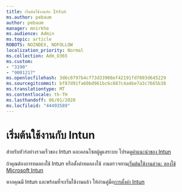 ```yaml
---
title: เริ่มต้นใช้งานกับ Intun
ms.author: pebaum
author: pebaum
manager: mnirkhe
ms.audience: Admin
ms.topic: article
ROBOTS: NOINDEX, NOFOLLOW
localization_priority: Normal
ms.collection: Adm_O365
ms.custom:
- "3190"
- "9001217"
ms.openlocfilehash: 3d6c0797b4cf73d33908ef42191fd7093d645229
ms.sourcegitcommit: bf87d91fa60bd961bc6c887c4a4be7a3c7665b38
ms.translationtype: MT
ms.contentlocale: th-TH
ms.lasthandoff: 06/01/2020
ms.locfileid: "44493589"
---
```

# <a name="getting-started-with-intune"></a>เริ่มต้นใช้งานกับ Intun

สําหรับทัวร์อย่างรวดเร็วของ Intun และคอนโซลผู้ดูแลระบบ โปรดดู[คําแนะนําของ Intun](https://docs.microsoft.com/intune/fundamentals/tutorial-walkthrough-intune-portal)

ถ้าคุณต้องการทดลองใช้ Intun หรือตั้งค่าทดลองใช้ งานตรวจทาน[เริ่มต้นใช้งานด่วน: ลองใช้ Microsoft Intun](https://docs.microsoft.com/intune/fundamentals/free-trial-sign-up)

หากคุณมี Intun และพร้อมที่จะเริ่มใช้งานแล้ว ให้อ่านคู่มือ[การตั้งค่า Intun](https://docs.microsoft.com/intune/fundamentals/setup-steps) 